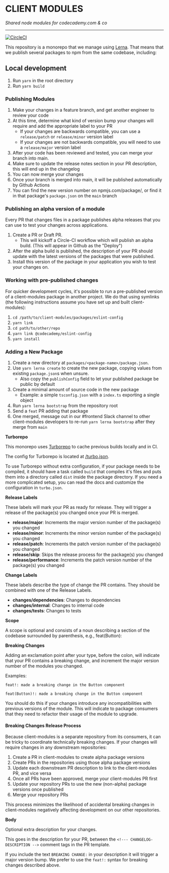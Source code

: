 # CLIENT MODULES

_Shared node modules for codecademy.com & co_

---

[![CircleCI](https://circleci.com/gh/Codecademy/client-modules.svg?style=svg&circle-token=3d9adfca5a8b44e7297ceb18e032e89a11d223a2)](https://circleci.com/gh/Codecademy/client-modules)

This repository is a monorepo that we manage using [Lerna](https://lernajs.io/). That means that we publish several packages to npm from the same codebase, including:

## Local development

1.  Run `yarn` in the root directory
1.  Run `yarn build`

### Publishing Modules

1.  Make your changes in a feature branch, and get another engineer to review your code
1.  At this time, determine what kind of version bump your changes will require and add the appropriate label to your PR
    - If your changes are backwards compatible, you can use a `release/patch` or `release/minor` version label
    - If your changes are not backwards compatible, you will need to use a `release/major` version label
1.  After your code has been reviewed and tested, you can merge your branch into main.
1.  Make sure to update the release notes section in your PR description, this will end up in the changelog
1.  You can now merge your changes
1.  Once your branch is merged into main, it will be published automatically by Github Actions
1.  You can find the new version number on npmjs.com/package/<package-name>, or find it in that package's `package.json` on the `main` branch

### Publishing an alpha version of a module

Every PR that changes files in a package publishes alpha releases that you can use to test your changes across applications.

1.  Create a PR or Draft PR.
    - This will kickoff a Circle-CI workflow which will publish an alpha build. (This will appear in Github as the "Deploy")
1.  After the alpha build is published, the description of your PR should update with the latest versions of the packages that were published.
1.  Install this version of the package in your application you wish to test your changes on.

### Working with pre-published changes

For quicker development cycles, it's possible to run a pre-published version of a client-modules package in another project.
We do that using symlinks (the following instructions assume you have set up and built client-modules):

1. `cd /path/to/client-modules/packages/eslint-config`
1. `yarn link`
1. `cd path/to/other/repo`
1. `yarn link @codecademy/eslint-config`
1. `yarn install`

### Adding a New Package

1. Create a new directory at `packages/<package-name>/package.json`.
1. Use `yarn lerna create` to create the new package, copying values from existing `package.json`s when unsure.
   - Also copy the `publishConfig` field to let your published package be public by default
1. Create a minimal amount of source code in the new package
   - Example: a simple `tsconfig.json` with a `index.ts` exporting a single object
1. Run `yarn lerna bootstrap` from the repository root
1. Send a `feat` PR adding that package
1. One merged, message out in our #frontend Slack channel to other client-modules developers to re-run `yarn lerna bootstrap` after they merge from `main`

**Turborepo**

This monorepo uses [Turborepo](https://turborepo.org/) to cache previous builds locally and in CI.

The config for Turborepo is located at [/turbo.json](/turbo.json).

To use Turborepo without extra configuration, if your package needs to be compiled, it should have a task called `build` that compiles it's files and puts them into a directory called `dist` inside the package directory. If you need a more complicated setup, you can read the docs and customize the configuration in `turbo.json`.

**Release Labels**

These labels will mark your PR as ready for release. They will trigger a release of the package(s) you changed once your PR is merged.

- **release/major**: Increments the major version number of the package(s) you changed
- **release/minor**: Increments the minor version number of the package(s) you changed
- **release/patch**: Increments the patch version number of the package(s) you changed
- **release/skip**: Skips the release process for the package(s) you changed
- **release/performance**: Increments the patch version number of the package(s) you changed

**Change Labels**

These labels describe the type of change the PR contains. They should be combined with one of the Release Labels.

- **changes/dependencies**: Changes to dependencies
- **changes/internal**: Changes to internal code
- **changes/tests**: Changes to tests

**Scope**

A scope is optional and consists of a noun describing a section of the codebase surrounded by parenthesis, e.g., feat(Button):

**Breaking Changes**

Adding an exclamation point after your type, before the colon, will indicate that your PR contains a breaking change, and increment the major version number of the modules you changed.

Examples:

`feat!: made a breaking change in the Button component`

`feat(Button)!: made a breaking change in the Button component`

You should do this if your changes introduce any incompatibilities with previous versions of the module.
This will indicate to package consumers that they need to refactor their usage of the module to upgrade.

#### Breaking Changes Release Process

Because client-modules is a separate repository from its consumers, it can be tricky to coordinate technically breaking changes.
If your changes will require changes in any downstream repositories:

1. Create a PR in client-modules to create alpha package versions
2. Create PRs in the repositories using those alpha package versions
3. Update each downstream PR description to link to the client-modules PR, and vice versa
4. Once all PRs have been approved, merge your client-modules PR first
5. Update your repository PRs to use the new (non-alpha) package versions once published
6. Merge your repository PRs

This process minimizes the likelihood of accidental breaking changes in client-modules negatively affecting development on our other repositories.

**Body**

Optional extra description for your changes.

This goes in the description for your PR, between the `<!--- CHANGELOG-DESCRIPTION -->` comment tags in the PR template.

If you include the text `BREAKING CHANGE:` in your description it will trigger a major version bump. We prefer to use the `feat!:` syntax for breaking changes described above.
